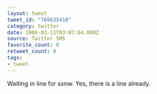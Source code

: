 ```yaml
---
layout: tweet
tweet_id: "769635418"
category: twitter
date: 2008-03-11T03:07:04.000Z
source: Twitter SMS
favorite_count: 0
retweet_count: 0
tags:
- tweet
---
```


Waiting in line for sxnw. Yes, there is a line already.
